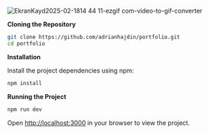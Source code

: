 

![EkranKayd2025-02-1814 44 11-ezgif com-video-to-gif-converter](https://github.com/user-attachments/assets/4078d39d-a2cb-4ed6-9d92-abf8d73af45b)

**Cloning the Repository**

```bash
git clone https://github.com/adrianhajdin/portfolio.git
cd portfolio
```

**Installation**

Install the project dependencies using npm:

```bash
npm install
```

**Running the Project**

```bash
npm run dev
```

Open [http://localhost:3000](http://localhost:3000) in your browser to view the project.
